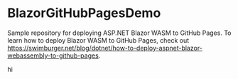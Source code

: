 # BlazorGitHubPagesDemo

Sample repository for deploying ASP.NET Blazor WASM to GitHub Pages.
To learn how to deploy Blazor WASM to GitHub Pages, check out https://swimburger.net/blog/dotnet/how-to-deploy-aspnet-blazor-webassembly-to-github-pages.

hi
